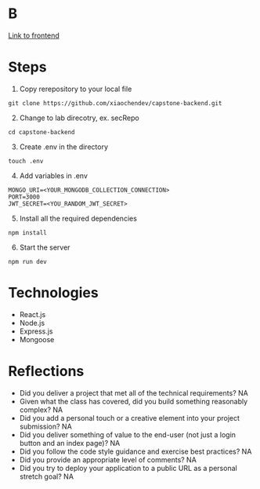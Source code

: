 # B

[Link to frontend](https://github.com/xiaochendev/capstone-frontend)

# Steps
1. Copy rerepository to your local file
```
git clone https://github.com/xiaochendev/capstone-backend.git
```

2. Change to lab direcotry, ex. secRepo
```
cd capstone-backend
```

3. Create .env in the directory 
```
touch .env
```

4. Add variables in .env
```
MONGO_URI=<YOUR_MONGODB_COLLECTION_CONNECTION>
PORT=3000
JWT_SECRET=<YOU_RANDOM_JWT_SECRET>
```

5. Install all the required dependencies
```
npm install
```

6. Start the server
```
npm run dev
```


# Technologies
- React.js
- Node.js
- Express.js
- Mongoose

# Reflections
- Did you deliver a project that met all of the technical requirements?
    NA
- Given what the class has covered, did you build something reasonably complex?
    NA
- Did you add a personal touch or a creative element into your project submission?
    NA
- Did you deliver something of value to the end-user (not just a login button and an index page)?
    NA
- Did you follow the code style guidance and exercise best practices?
    NA
- Did you provide an appropriate level of comments?
    NA
- Did you try to deploy your application to a public URL as a personal stretch goal?
    NA